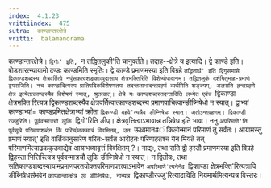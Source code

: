 ```yaml
---
index:  4.1.23
vrittiindex:  475
sutra:  काण्डान्तात्क्षेत्रे
vritti:  balamanorama 
---
```


काण्डान्तात्क्षेत्रे। `द्विगोः' इति, `न तद्धितलुकी'ति चानुवर्तते। तदाह--क्षेत्रे य इत्यादि। द्वे काण्डे इति। षोडशारत्न्यायामो दण्डः काण्डमिति स्मृतिः। द्वे काण्डे प्रमाणमस्या इति विग्रहे `तद्धितार्थ' इति द्विगुसमासे द्विकाण्डशब्दस्य क्षेत्रवर्तित्वे नपुंसकत्वशङ्काव्युदासाय क्षेत्रभक्तिरिति विशेष्योपादानम्। तद्धितलुकं दर्शयितुमाह-प्रमाणे द्वयसजिति। नच काण्डादित्यस्य प्रातिपदिकविशेषणतया तदन्तलाभादन्तग्रहणं व्यर्थमिति शङ्क्यम्, अलसति ह्रन्तग्रहणे क्षेत्र इत्येतत्काण्डस्यैव विशेषणं स्यात्, श्रुतत्वात्। क्षेत्रे यः काण्डशब्दस्तदन्तादिति लभ्येत एवंच `द्विकाण्डा क्षेत्रभक्ति'रित्यत्र द्विकाण्डशब्दस्यैव क्षेत्रवर्तित्वात्काण्डशब्दस्य प्रमाणवाचित्वान्ङीब्निषेधो न स्यात्। द्वाभ्यां काण्डाभ्यां= काण्डप्रमितक्षेत्राभ्यां क्रीता `द्विकाण्डी बहवे'त्यत्रैव ङीम्निषेधः स्यात्। अतोऽन्तग्रहणम्। द्विकाण्डी रज्जुरिति। पूर्ववन्मात्रचो लुकि `द्विगो'रिति ङीप्। क्षेत्रवृत्तित्वाऽभावान्न तन्निषेध इति भावः। ननु `अपरिमाणे'ति पूर्वसूत्रे परिमाणशब्देन किं परिच्छेदकमात्रं विवक्षितम्, उत `ऊध्र्वमान#ं किलोन्मानं परिमाणं तु सर्वतः। आयामस्तु प्रमाणं स्यात्' इति वार्तिकानुसारेण परितः-सर्वत आरोहतः परिणाहतश्च येन मियते तत् परिमाणमित्याढककुडवाद्येव आयाभव्यावृत्तं विवक्षितम् ?। नाद्यः, तथा सति द्वौ हस्तौ प्रमाणमस्या इति विग्रहे द्विहस्ता भित्तिरित्यत्र पूर्ववन्मात्रचौ लुकि ङीब्निषेधो न स्यात्। न द्वितीयः, तथा सतिकाण्डशब्दस्यायामप्रमाणपरतयोक्तपरिमाणपरत्वाऽभावेन `अपरिमाणे'त्यनेनैव `द्विकाण्डा क्षेत्रभक्ति'रित्यत्रापि ङीब्निषेधसंभवेन `काण्डान्तात्क्षेत्र एव ङीब्निषेधः, नान्यत्र `द्विकाण्डीरज्जु'रित्यादाविति नियमार्थमित्यन्यत्र विस्तरः।


